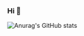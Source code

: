 ### Hi 👋

![Anurag's GitHub stats](https://github-readme-stats.vercel.app/api?username=jasper200207&show_icons=true&theme=material-palenight)

